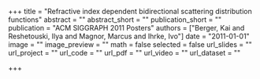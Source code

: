 +++
title = "Refractive index dependent bidirectional scattering distribution functions"
abstract = ""
abstract_short = ""
publication_short = ""
publication = "ACM SIGGRAPH 2011 Posters"
authors = ["Berger, Kai and Reshetouski, Ilya and Magnor, Marcus and Ihrke, Ivo"]
date = "2011-01-01"
image = ""
image_preview = ""
math = false
selected = false
url_slides = ""
url_project = ""
url_code = ""
url_pdf = ""
url_video = ""
url_dataset = ""

+++
